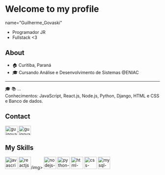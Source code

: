# Welcome to my profile 
name="Guilherme_Govaski"

* Programador JR
* Fullstack <3

## About
* :house: Curitiba, Paraná
* :mortar_board: Cursando Análise e Desenvolvimento de Sistemas @ENIAC
---
:mortar_board: :books: ... <br>
Conhecimentos: JavaScript, React.js, Node.js, Python, Django, HTML e CSS e Banco de dados.

## Contact
<a href="https://www.linkedin.com/in/guilherme-govaski/" target="_blank">
  <img align="center" alt="guigovaski-linkedin" width="40" height="30" src="https://cdn.jsdelivr.net/gh/devicons/devicon/icons/linkedin/linkedin-original.svg" style="max-width:100%;">
</a>
<a href="mailto:guilhermegovaski@hotmail.com" target="_blank">
  <img align="center" alt="guigovaski-email" width="40" height="30" src="https://cdn.icon-icons.com/icons2/1826/PNG/512/4202011emailgmaillogomailsocialsocialmedia-115677_115624.png" style="max-width:100%;">
</a>

## My Skills
<img src="https://cdn.jsdelivr.net/gh/devicons/devicon/icons/javascript/javascript-original.svg" alt="javascript-logo" width="40" height="40" style="max-width:100%;"></img>
<img src="https://cdn.jsdelivr.net/gh/devicons/devicon/icons/react/react-original.svg" alt="reactjs-logo" width="40" height="40" style="max-width:100%">/img>
<img src="https://cdn.jsdelivr.net/gh/devicons/devicon/icons/nodejs/nodejs-original.svg" alt="nodejs-logo" width="40" height="40" style="max-width:100%;"></img>
<img src="https://cdn.jsdelivr.net/gh/devicons/devicon/icons/python/python-original.svg" alt="python-logo" width="40" height="40" style="max-width:100%;"></img>
<img src="https://cdn.jsdelivr.net/gh/devicons/devicon/icons/html5/html5-original-wordmark.svg" alt="html-logo" width="40" height="40" style="max-width:100%;"></img>
 <img src="https://cdn.jsdelivr.net/gh/devicons/devicon/icons/css3/css3-original-wordmark.svg" alt="css-logo" width="40" height="40" style="max-width:100%;"></img>
<img src="https://cdn.jsdelivr.net/gh/devicons/devicon/icons/mysql/mysql-original-wordmark.svg" alt="mysql-logo" width="40" height="40" style="max-width:100%;"></img>
